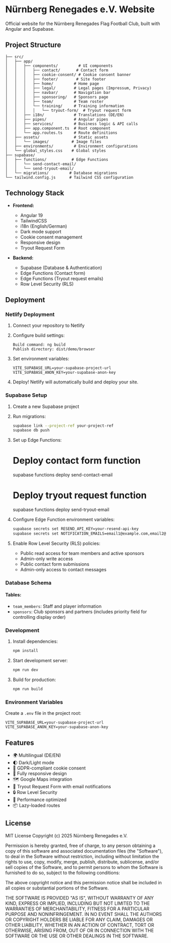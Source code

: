 # Nürnberg Renegades e.V. Website

Official website for the Nürnberg Renegades Flag Football Club, built with Angular and Supabase.

## Project Structure

```
├── src/
│   ├── app/
│   │   ├── components/         # UI components
│   │   │   ├── contact/       # Contact form
│   │   │   ├── cookie-consent/ # Cookie consent banner
│   │   │   ├── footer/        # Site footer
│   │   │   ├── home/         # Home page
│   │   │   ├── legal/        # Legal pages (Impressum, Privacy)
│   │   │   ├── navbar/       # Navigation bar
│   │   │   ├── sponsoring/   # Sponsors page
│   │   │   ├── team/         # Team roster
│   │   │   └── training/     # Training information
│   │   │   │   └── tryout-form/  # Tryout request form
│   │   ├── i18n/             # Translations (DE/EN)
│   │   ├── pipes/            # Angular pipes
│   │   ├── services/         # Business logic & API calls
│   │   ├── app.component.ts  # Root component
│   │   └── app.routes.ts     # Route definitions
│   ├── assets/               # Static assets
│   │   └── images/          # Image files
│   ├── environments/         # Environment configurations
│   └── global_styles.css    # Global styles
├── supabase/
│   ├── functions/           # Edge Functions
│   │   └── send-contact-email/
│   │   └── send-tryout-email/
│   └── migrations/         # Database migrations
└── tailwind.config.js      # Tailwind CSS configuration
```

## Technology Stack

- **Frontend:**
  - Angular 19
  - TailwindCSS
  - i18n (English/German)
  - Dark mode support
  - Cookie consent management
  - Responsive design
  - Tryout Request Form

- **Backend:**
  - Supabase (Database & Authentication)
  - Edge Functions (Contact form)
  - Edge Functions (Tryout request emails)
  - Row Level Security (RLS)

## Deployment

### Netlify Deployment

1. Connect your repository to Netlify
2. Configure build settings:
   ```
   Build command: ng build
   Publish directory: dist/demo/browser
   ```

3. Set environment variables:
   ```
   VITE_SUPABASE_URL=your-supabase-project-url
   VITE_SUPABASE_ANON_KEY=your-supabase-anon-key
   ```

4. Deploy! Netlify will automatically build and deploy your site.

### Supabase Setup

1. Create a new Supabase project

2. Run migrations:
   ```bash
   supabase link --project-ref your-project-ref
   supabase db push
   ```

3. Set up Edge Functions:
   # Deploy contact form function
   supabase functions deploy send-contact-email
   # Deploy tryout request function
   supabase functions deploy send-tryout-email

4. Configure Edge Function environment variables:
   ```bash
   supabase secrets set RESEND_API_KEY=your-resend-api-key
   supabase secrets set NOTIFICATION_EMAILS=email1@example.com,email2@example.com
   ```

5. Enable Row Level Security (RLS) policies:
   - Public read access for team members and active sponsors
   - Admin-only write access
   - Public contact form submissions
   - Admin-only access to contact messages

### Database Schema
#### Tables:
- `team_members`: Staff and player information
- `sponsors`: Club sponsors and partners (includes priority field for controlling display order)

### Development

1. Install dependencies:
   ```bash
   npm install
   ```

2. Start development server:
   ```bash
   npm run dev
   ```

3. Build for production:
   ```bash
   npm run build
   ```

### Environment Variables

Create a `.env` file in the project root:

```env
VITE_SUPABASE_URL=your-supabase-project-url
VITE_SUPABASE_ANON_KEY=your-supabase-anon-key
```

## Features

- 🌍 Multilingual (DE/EN)
- 🌓 Dark/Light mode
- 🍪 GDPR-compliant cookie consent
- 📱 Fully responsive design
- 🗺️ Google Maps integration
- 🏈 Tryout Request Form with email notifications
- 🔒 Row Level Security
- 🏃 Performance optimized
- 📦 Lazy-loaded routes

## License

MIT License
Copyright (c) 2025 Nürnberg Renegades e.V.

Permission is hereby granted, free of charge, to any person obtaining a copy
of this software and associated documentation files (the "Software"), to deal
in the Software without restriction, including without limitation the rights
to use, copy, modify, merge, publish, distribute, sublicense, and/or sell
copies of the Software, and to permit persons to whom the Software is
furnished to do so, subject to the following conditions:

The above copyright notice and this permission notice shall be included in all
copies or substantial portions of the Software.

THE SOFTWARE IS PROVIDED "AS IS", WITHOUT WARRANTY OF ANY KIND, EXPRESS OR
IMPLIED, INCLUDING BUT NOT LIMITED TO THE WARRANTIES OF MERCHANTABILITY,
FITNESS FOR A PARTICULAR PURPOSE AND NONINFRINGEMENT. IN NO EVENT SHALL THE
AUTHORS OR COPYRIGHT HOLDERS BE LIABLE FOR ANY CLAIM, DAMAGES OR OTHER
LIABILITY, WHETHER IN AN ACTION OF CONTRACT, TORT OR OTHERWISE, ARISING FROM,
OUT OF OR IN CONNECTION WITH THE SOFTWARE OR THE USE OR OTHER DEALINGS IN THE
SOFTWARE.